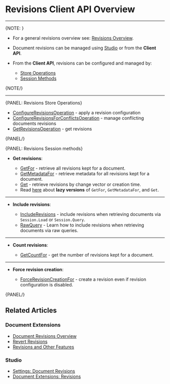 # Revisions Client API Overview

---

{NOTE: }

* For a general revisions overview see: [Revisions Overview](../../../document-extensions/revisions/overview).  

* Document revisions can be managed using [Studio](../../../studio/database/settings/document-revisions) or from the **Client API**.  

* From the **Client API**, revisions can be configured and managed by:  
    * [Store Operations](../../../document-extensions/revisions/client-api/overview#revisions-store-operations)  
    * [Session Methods](../../../document-extensions/revisions/client-api/overview#revisions-session-methods)  

{NOTE/}

---

{PANEL: Revisions Store Operations}

* [ConfigureRevisionsOperation](../../../document-extensions/revisions/client-api/operations/configure-revisions) - apply a revision configuration
* [ConfigureRevisionsForConflictsOperation](../../../document-extensions/revisions/client-api/operations/conflict-revisions-configuration) - manage conflicting documents revisions
* [GetRevisionsOperation](../../../document-extensions/revisions/client-api/operations/get-revisions) - get revisions

{PANEL/}

{PANEL: Revisions Session methods}

* **Get revisions**:  

  * [GetFor](../../../document-extensions/revisions/client-api/session/loading#get-all-revisions) - retrieve all revisions kept for a document.
  * [GetMetadataFor](../../../document-extensions/revisions/client-api/session/loading#get-revisions-metadata) - retrieve metadata for all revisions kept for a document.
  * [Get](../../../document-extensions/revisions/client-api/session/loading#get-revisions-by-creation-time) - retrieve revisions by change vector or creation time.
  * Read [here](../../../client-api/session/how-to/perform-operations-lazily#getRevisions) about **lazy versions** of `GetFor`, `GetMetadataFor`, and `Get`.

---

* **Include revisions**:  

  * [IncludeRevisions](../../../document-extensions/revisions/client-api/session/including#section) - include revisions when retrieving documents via `Session.Load` or `Session.Query`.  
  * [RawQuery](../../../document-extensions/revisions/client-api/session/including#including-revisions-with-session.advanced.rawquery) - Learn how to include revisions when retrieving documents via raw queries.

---

* **Count revisions**:  

  * [GetCountFor](../../../document-extensions/revisions/client-api/session/counting#getcountfor) - get the number of revisions kept for a document.  

---

* **Force revision creation**:

    * [ForceRevisionCreationFor](../../../document-extensions/revisions/overview#force-revision-creation-via-api) - create a revision even if revision configuration is disabled.

{PANEL/}

## Related Articles

### Document Extensions

* [Document Revisions Overview](../../../document-extensions/revisions/overview)  
* [Revert Revisions](../../../document-extensions/revisions/revert-revisions)  
* [Revisions and Other Features](../../../document-extensions/revisions/revisions-and-other-features)  

### Studio

* [Settings: Document Revisions](../../../studio/database/settings/document-revisions)  
* [Document Extensions: Revisions](../../../studio/database/document-extensions/revisions)  
